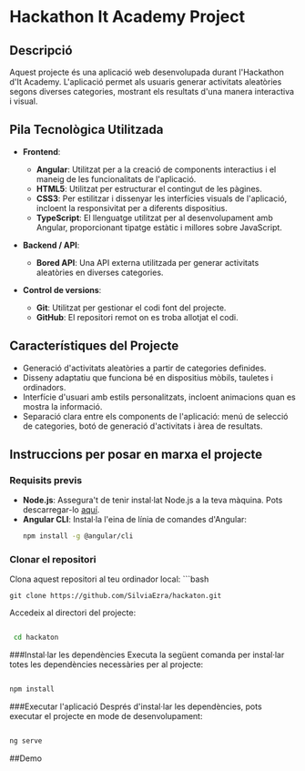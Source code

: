 # Hackathon It Academy Project

## Descripció

Aquest projecte és una aplicació web desenvolupada durant l'Hackathon d'It Academy. L'aplicació permet als usuaris generar activitats aleatòries segons diverses categories, mostrant els resultats d'una manera interactiva i visual.

## Pila Tecnològica Utilitzada

- **Frontend**: 
  - **Angular**: Utilitzat per a la creació de components interactius i el maneig de les funcionalitats de l'aplicació.
  - **HTML5**: Utilitzat per estructurar el contingut de les pàgines.
  - **CSS3**: Per estilitzar i dissenyar les interfícies visuals de l'aplicació, incloent la responsivitat per a diferents dispositius.
  - **TypeScript**: El llenguatge utilitzat per al desenvolupament amb Angular, proporcionant tipatge estàtic i millores sobre JavaScript.
  
- **Backend / API**:
  - **Bored API**: Una API externa utilitzada per generar activitats aleatòries en diverses categories.
  
- **Control de versions**:
  - **Git**: Utilitzat per gestionar el codi font del projecte.
  - **GitHub**: El repositori remot on es troba allotjat el codi.

## Característiques del Projecte

- Generació d'activitats aleatòries a partir de categories definides.
- Disseny adaptatiu que funciona bé en dispositius mòbils, tauletes i ordinadors.
- Interfície d'usuari amb estils personalitzats, incloent animacions quan es mostra la informació.
- Separació clara entre els components de l'aplicació: menú de selecció de categories, botó de generació d'activitats i àrea de resultats.

## Instruccions per posar en marxa el projecte

### Requisits previs

- **Node.js**: Assegura't de tenir instal·lat Node.js a la teva màquina. Pots descarregar-lo [aquí](https://nodejs.org/).
- **Angular CLI**: Instal·la l'eina de línia de comandes d'Angular:
  ```bash
  npm install -g @angular/cli
### Clonar el repositori

Clona aquest repositori al teu ordinador local:
    ```bash
    
    git clone https://github.com/SilviaEzra/hackaton.git

Accedeix al directori del projecte:
  ```bash

   cd hackaton
```
###Instal·lar les dependències
Executa la següent comanda per instal·lar totes les dependències necessàries per al projecte:
```bash

npm install
```

###Executar l'aplicació
Després d'instal·lar les dependències, pots executar el projecte en mode de desenvolupament:
```bash

ng serve

```

##Demo


